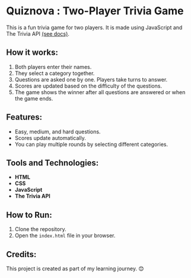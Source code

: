 # Quiznova : Two-Player Trivia Game

This is a fun trivia game for two players. It is made using JavaScript and The Trivia API [(see docs)](https://the-trivia-api.com/docs/v2/).

## How it works:
1. Both players enter their names.
2. They select a category together.
3. Questions are asked one by one. Players take turns to answer.
4. Scores are updated based on the difficulty of the questions.
5. The game shows the winner after all questions are answered or when the game ends.

## Features:
- Easy, medium, and hard questions.
- Scores update automatically.
- You can play multiple rounds by selecting different categories.

## Tools and Technologies:
- **HTML**
- **CSS**
- **JavaScript**
- **The Trivia API**

## How to Run:
1. Clone the repository.
2. Open the `index.html` file in your browser.

## Credits:
This project is created as part of my learning journey. 😊
